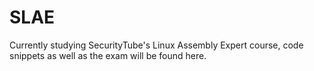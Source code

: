 # SLAE

Currently studying SecurityTube's Linux Assembly Expert course, code snippets as well as the exam will be found here.
